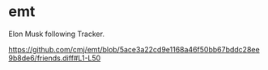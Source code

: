 # emt
Elon Musk following Tracker.

https://github.com/cmj/emt/blob/5ace3a22cd9e1168a46f50bb67bddc28ee9b8de6/friends.diff#L1-L50
